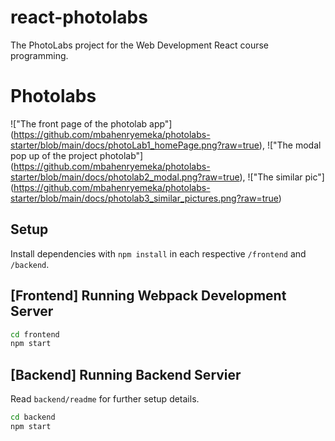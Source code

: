 # react-photolabs
The PhotoLabs project for the Web Development React course programming.

# Photolabs
!["The front page of the photolab app"] (https://github.com/mbahenryemeka/photolabs-starter/blob/main/docs/photoLab1_homePage.png?raw=true),
!["The modal pop up of the project photolab"] (https://github.com/mbahenryemeka/photolabs-starter/blob/main/docs/photolab2_modal.png?raw=true),
!["The similar pic"] (https://github.com/mbahenryemeka/photolabs-starter/blob/main/docs/photolab3_similar_pictures.png?raw=true)


## Setup

Install dependencies with `npm install` in each respective `/frontend` and `/backend`.

## [Frontend] Running Webpack Development Server

```sh
cd frontend
npm start
```

## [Backend] Running Backend Servier

Read `backend/readme` for further setup details.

```sh
cd backend
npm start
```
